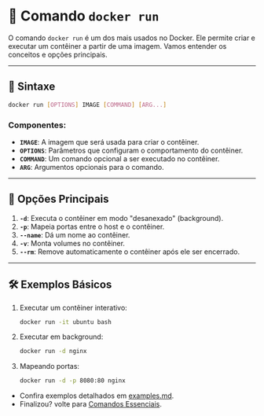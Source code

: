 
# 🐳 Comando `docker run`

O comando `docker run` é um dos mais usados no Docker. Ele permite criar e executar um contêiner a partir de uma imagem. Vamos entender os conceitos e opções principais.

---

## 📌 Sintaxe
```bash
docker run [OPTIONS] IMAGE [COMMAND] [ARG...]
```

### Componentes:
- **`IMAGE`**: A imagem que será usada para criar o contêiner.
- **`OPTIONS`**: Parâmetros que configuram o comportamento do contêiner.
- **`COMMAND`**: Um comando opcional a ser executado no contêiner.
- **`ARG`**: Argumentos opcionais para o comando.

---

## 🚀 Opções Principais
1. **`-d`**: Executa o contêiner em modo "desanexado" (background).
2. **`-p`**: Mapeia portas entre o host e o contêiner.
3. **`--name`**: Dá um nome ao contêiner.
4. **`-v`**: Monta volumes no contêiner.
5. **`--rm`**: Remove automaticamente o contêiner após ele ser encerrado.

---

## 🛠️ Exemplos Básicos
1. Executar um contêiner interativo:
   ```bash
   docker run -it ubuntu bash
   ```

2. Executar em background:
   ```bash
   docker run -d nginx
   ```

3. Mapeando portas:
   ```bash
   docker run -d -p 8080:80 nginx
   ```

- Confira exemplos detalhados em [examples.md](./examples.md).
- Finalizou? volte para [Comandos Essenciais](../README.md).
